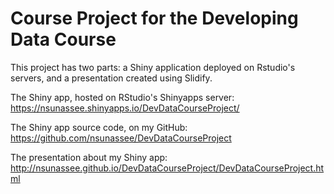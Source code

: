 # Course Project for the Developing Data Course

This project has two parts: a Shiny application deployed on Rstudio's servers, and a presentation created using Slidify.

The Shiny app, hosted on RStudio's Shinyapps server: https://nsunassee.shinyapps.io/DevDataCourseProject/

The Shiny app source code, on my GitHub: https://github.com/nsunassee/DevDataCourseProject

The presentation about my Shiny app: http://nsunassee.github.io/DevDataCourseProject/DevDataCourseProject.html
